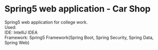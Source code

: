 # Spring5 web application - Car Shop
Spring5 web application for college work.<br>
Used:<br>
IDE: IntelliJ IDEA<br>
Framework: Spring5 Framework(Spring Boot, Spring Security, Spring Data, Spring Web)
